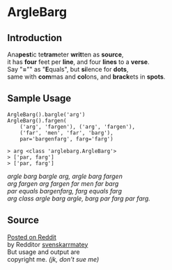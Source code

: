 # ArgleBarg

## Introduction

Ana**pest**ic te**tram**eter **writ**ten as **source**,  
it has **four** feet per **line**, and four **lines** to a **verse**.  
Say "**=**"" as "**E**quals", but **si**lence for **dots**,  
same with **com**mas and **col**ons, and **brack**ets in **spots**.

## Sample Usage

```
ArgleBarg().bargle('arg')
ArgleBarg().fargen(
    ('arg', 'fargen'), ('arg', 'fargen'),
    ('far', 'men', 'far', 'barg'),
    par='bargenfarg', farg='farg')
```

```
> arg <class 'arglebarg.ArgleBarg'>
> ['par, farg']
> ['par, farg']
```

*argle barg bargle arg, argle barg fargen*  
*arg fargen arg fargen far men far barg*  
*par equals bargenfarg, farg equals farg*  
*arg class argle barg argle, barg par farg par farg.*

## Source

[Posted on Reddit](https://www.reddit.com/r/ProgrammerHumor/comments/4qw691/dr_seuss_writes_code/)  
by Redditor [svenskarrmatey](https://www.reddit.com/user/svenskarrmatey)  
But usage and output are  
copyright me. *(jk, don't sue me)*
